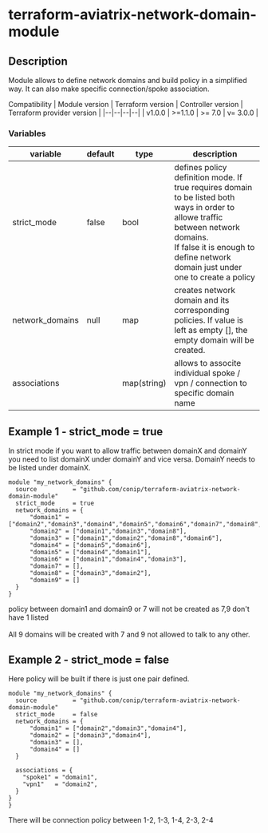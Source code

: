 # terraform-aviatrix-network-domain-module
## Description
Module allows to define network domains and build policy in a simplified way. It can also make specific connection/spoke association. 

Compatibility
| Module version | Terraform version | Controller version | Terraform provider version |
|--|--|--|--|
| v1.0.0 | >=1.1.0 | >= 7.0 | v= 3.0.0 | 


### Variables
| variable | default | type | description |
| -- | -- | -- | -- |
| strict_mode | false | bool | defines policy definition mode. If true requires domain to be listed both ways in order to allowe traffic between network domains. <br>If false it is enough to define network domain just under one to create a policy | 
| network_domains | null | map | creates network domain and its corresponding policies. If value is left as empty [], the empty domain will be created. |
| associations | | map(string) | allows to associte individual spoke / vpn / connection to specific domain name |


## Example 1 - strict_mode = true
In strict mode if you want to allow traffic between domainX and domainY you need to list domainX under domainY and vice versa. DomainY needs to be listed under domainX. 
```hcl
module "my_network_domains" {
  source          = "github.com/conip/terraform-aviatrix-network-domain-module"
  strict_mode     = true
  network_domains = {
      "domain1" = ["domain2","domain3","domain4","domain5","domain6","domain7","domain8","domain9"],
      "domain2" = ["domain1","domain3","domain8"],
      "domain3" = ["domain1","domain2","domain8","domain6"],
      "domain4" = ["domain5","domain6"],
      "domain5" = ["domain4","domain1"],
      "domain6" = ["domain1","domain4","domain3"],
      "domain7" = [],
      "domain8" = ["domain3","domain2"],
      "domain9" = []
  }
}
```
policy between domain1 and domain9 or 7 will not be created as 7,9 don't have 1 listed	
<br>All 9 domains will be created with 7 and 9 not allowed to talk to any other. 

## Example 2 - strict_mode = false
Here policy will be built if there is just one pair defined. 
```hcl
module "my_network_domains" {
  source          = "github.com/conip/terraform-aviatrix-network-domain-module"
  strict_mode     = false
  network_domains = {
      "domain1" = ["domain2","domain3","domain4"],
      "domain2" = ["domain3","domain4"],
      "domain3" = [],
      "domain4" = []
  }

  associations = {
    "spoke1" = "domain1",
    "vpn1"   = "domain2",
  }
}
}
```
There will be connection policy between 1-2, 1-3, 1-4, 2-3, 2-4

